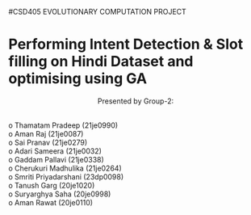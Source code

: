 #CSD405 EVOLUTIONARY COMPUTATION PROJECT

# Performing Intent Detection & Slot filling on Hindi Dataset and optimising using GA

<center>Presented by Group-2:</center>

<br>o Thamatam Pradeep (21je0990)
<br>o Aman Raj (21je0087) 
<br>o Sai Pranav (21je0279)
<br>o Adari Sameera (21je0032) 
<br>o Gaddam Pallavi (21je0338) 
<br>o Cherukuri Madhulika (21je0264) 
<br>o Smriti Priyadarshani (23dp0098) 
<br>o Tanush Garg (20je1020) 
<br>o Suryarghya Saha (20je0998)
<br>o Aman Rawat (20je0110) 

